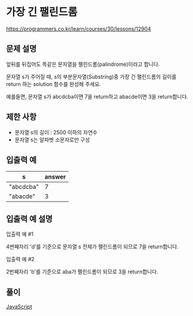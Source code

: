 # 가장 긴 팰린드롬

https://programmers.co.kr/learn/courses/30/lessons/12904

## 문제 설명

앞뒤를 뒤집어도 똑같은 문자열을 팰린드롬(palindrome)이라고 합니다.

문자열 s가 주어질 때, s의 부분문자열(Substring)중 가장 긴 팰린드롬의 길이를 return 하는 solution 함수를 완성해 주세요.

예를들면, 문자열 s가 abcdcba이면 7을 return하고 abacde이면 3을 return합니다.

## 제한 사항

* 문자열 s의 길이 : 2500 이하의 자연수
* 문자열 s는 알파벳 소문자로만 구성

## 입출력 예

| s         | answer |
| --------- | ------ |
| "abcdcba" | 7      |
| "abacde"  | 3      |

## 입출력 예 설명

입출력 예 #1

4번째자리 'd'를 기준으로 문자열 s 전체가 팰린드롬이 되므로 7을 return합니다.

입출력 예 #2

2번째자리 'b'를 기준으로 aba가 팰린드롬이 되므로 3을 return합니다.

## 풀이

[JavaScript](./LongPalindrome.js)